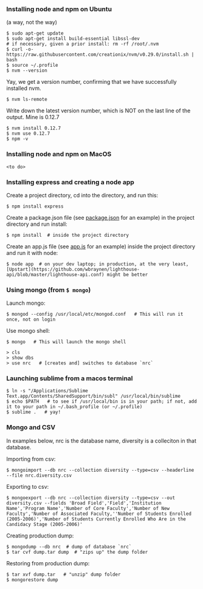 ### Installing node and npm on Ubuntu

(a way, not the way)
```
$ sudo apt-get update
$ sudo apt-get install build-essential libssl-dev
# if necessary, given a prior install: rm -rf /root/.nvm
$ curl -o- https://raw.githubusercontent.com/creationix/nvm/v0.29.0/install.sh | bash
$ source ~/.profile
$ nvm --version
```
Yay, we get a version number, confirming that we have successfully installed nvm.

```
$ nvm ls-remote
```
Write down the latest version number, which is NOT on the last line of the output.  Mine is 0.12.7
```
$ nvm install 0.12.7
$ nvm use 0.12.7
$ npm -v
```

### Installing node and npm on MacOS

```
<to do>
```


### Installing express and creating a node app

Create a project directory, cd into the directory, and run this:
```
$ npm install express
```

Create a package.json file (see [package.json](package.json) for an example) in the project directory and run install:
```
$ npm install  # inside the project directory
```

Create an app.js file (see [app.js](app.js) for an example) inside the project directory and run it with node:
```
$ node app  # on your dev laptop; in production, at the very least, [Upstart](https://github.com/wbraynen/lighthouse-api/blob/master/lighthouse-api.conf) might be better
```


### Using mongo (from `$ mongo`)

Launch mongo:
```
$ mongod --config /usr/local/etc/mongod.conf   # This will run it once, not on login
```

Use mongo shell:
```
$ mongo   # This will launch the mongo shell

> cls
> show dbs
> use nrc   # [creates and] switches to database `nrc`
```

### Launching sublime from a macos terminal
```
$ ln -s "/Applications/Sublime Text.app/Contents/SharedSupport/bin/subl" /usr/local/bin/sublime
$ echo $PATH   # to see if /usr/local/bin is in your path; if not, add it to your path in ~/.bash_profile (or ~/.profile)
$ sublime .   # yay!
```

### Mongo and CSV

In examples below, nrc is the database name, diversity is a colleciton in that database.

Importing from csv:
```
$ mongoimport --db nrc --collection diversity --type=csv --headerline --file nrc.diversity.csv
```

Exporting to csv:
```
$ mongoexport --db nrc --collection diversity --type=csv --out diversity.csv --fields 'Broad Field','Field','Institution Name','Program Name','Number of Core Faculty','Number of New Faculty','Number of Associated Faculty,''Number of Students Enrolled (2005-2006)','Number of Students Currently Enrolled Who Are in the Candidacy Stage (2005-2006)'
```

Creating production dump:
```
$ mongodump --db nrc  # dump of database `nrc`
$ tar cvf dump.tar dump  # "zips up" the dump folder
```
Restoring from production dump:
```
$ tar xvf dump.tar   # "unzip" dump folder
$ mongorestore dump
```
